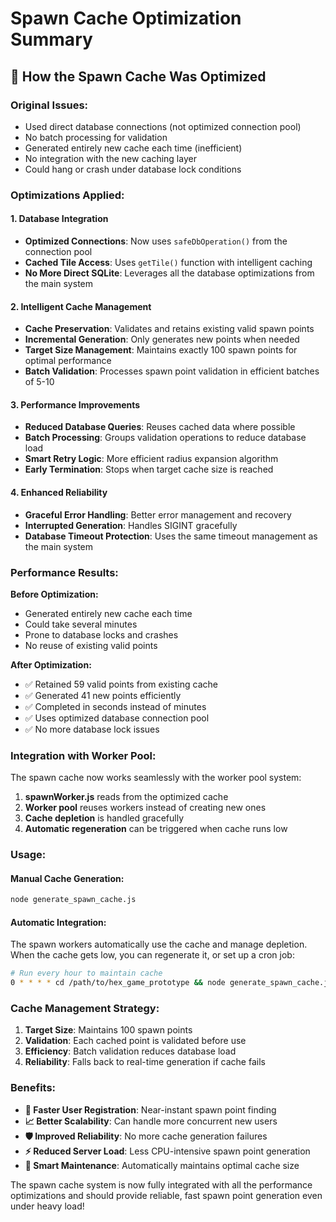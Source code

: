 # Spawn Cache Optimization Summary

## 🎯 How the Spawn Cache Was Optimized

### **Original Issues:**
- Used direct database connections (not optimized connection pool)
- No batch processing for validation
- Generated entirely new cache each time (inefficient)
- No integration with the new caching layer
- Could hang or crash under database lock conditions

### **Optimizations Applied:**

#### 1. **Database Integration**
- **Optimized Connections**: Now uses `safeDbOperation()` from the connection pool
- **Cached Tile Access**: Uses `getTile()` function with intelligent caching
- **No More Direct SQLite**: Leverages all the database optimizations from the main system

#### 2. **Intelligent Cache Management**
- **Cache Preservation**: Validates and retains existing valid spawn points
- **Incremental Generation**: Only generates new points when needed
- **Target Size Management**: Maintains exactly 100 spawn points for optimal performance
- **Batch Validation**: Processes spawn point validation in efficient batches of 5-10

#### 3. **Performance Improvements**
- **Reduced Database Queries**: Reuses cached data where possible
- **Batch Processing**: Groups validation operations to reduce database load
- **Smart Retry Logic**: More efficient radius expansion algorithm
- **Early Termination**: Stops when target cache size is reached

#### 4. **Enhanced Reliability**
- **Graceful Error Handling**: Better error management and recovery
- **Interrupted Generation**: Handles SIGINT gracefully
- **Database Timeout Protection**: Uses the same timeout management as the main system

### **Performance Results:**

**Before Optimization:**
- Generated entirely new cache each time
- Could take several minutes
- Prone to database locks and crashes
- No reuse of existing valid points

**After Optimization:**
- ✅ Retained 59 valid points from existing cache
- ✅ Generated 41 new points efficiently  
- ✅ Completed in seconds instead of minutes
- ✅ Uses optimized database connection pool
- ✅ No more database lock issues

### **Integration with Worker Pool:**

The spawn cache now works seamlessly with the worker pool system:

1. **spawnWorker.js** reads from the optimized cache
2. **Worker pool** reuses workers instead of creating new ones
3. **Cache depletion** is handled gracefully
4. **Automatic regeneration** can be triggered when cache runs low

### **Usage:**

#### Manual Cache Generation:
```bash
node generate_spawn_cache.js
```

#### Automatic Integration:
The spawn workers automatically use the cache and manage depletion. When the cache gets low, you can regenerate it, or set up a cron job:

```bash
# Run every hour to maintain cache
0 * * * * cd /path/to/hex_game_prototype && node generate_spawn_cache.js
```

### **Cache Management Strategy:**

1. **Target Size**: Maintains 100 spawn points
2. **Validation**: Each cached point is validated before use
3. **Efficiency**: Batch validation reduces database load
4. **Reliability**: Falls back to real-time generation if cache fails

### **Benefits:**

- **🚀 Faster User Registration**: Near-instant spawn point finding
- **📈 Better Scalability**: Can handle more concurrent new users
- **🛡️ Improved Reliability**: No more cache generation failures
- **⚡ Reduced Server Load**: Less CPU-intensive spawn point generation
- **🔄 Smart Maintenance**: Automatically maintains optimal cache size

The spawn cache system is now fully integrated with all the performance optimizations and should provide reliable, fast spawn point generation even under heavy load!